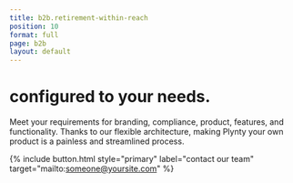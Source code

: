 ```yaml
---
title: b2b.retirement-within-reach
position: 10
format: full
page: b2b
layout: default
---
```


# configured to your needs.

Meet your requirements for branding, compliance, product, features, and functionality. Thanks to our flexible architecture, making Plynty your own product is a painless and streamlined process.

<!--{% include app-stores.html
  ioslink="https://plynty.com/ios-app"
  androidlink="https://plynty.com/android-app"
%}-->
{% include button.html style="primary" label="contact our team" target="mailto:someone@yoursite.com" %}
